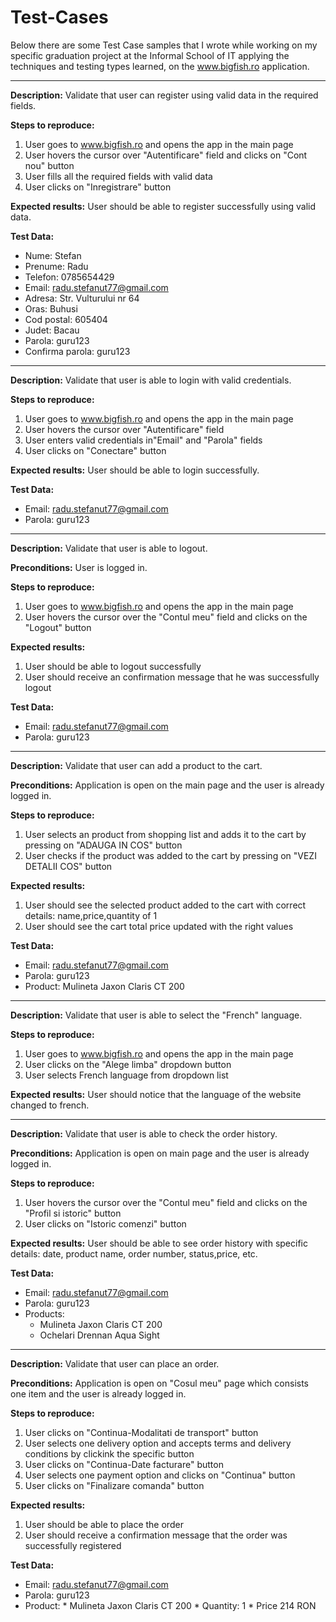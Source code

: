# Test-Cases 

Below there are some Test Case samples that I wrote while working on my specific graduation project at the Informal School of IT applying the techniques and testing types learned, on the www.bigfish.ro application.

-------

**Description:**
Validate that user can register using valid data in the required fields.

**Steps to reproduce:**
1. User goes to www.bigfish.ro and opens the app in the main page
2. User hovers the cursor over "Autentificare" field and clicks on "Cont nou" button
3. User fills all the required fields with valid data
4. User clicks on "Inregistrare" button

**Expected results:**
User should be able to register successfully using valid data.

**Test Data:**
* Nume: Stefan
* Prenume: Radu
* Telefon: 0785654429
* Email: radu.stefanut77@gmail.com
* Adresa: Str. Vulturului nr 64
* Oras: Buhusi
* Cod postal: 605404
* Judet: Bacau
* Parola: guru123
* Confirma parola: guru123

-----------

**Description:**
Validate that user is able to login with valid credentials.

**Steps to reproduce:**
1. User goes to www.bigfish.ro and opens the app in the main page
2. User hovers the cursor over "Autentificare" field
3. User enters valid credentials in"Email" and "Parola" fields
4. User clicks on "Conectare" button

**Expected results:**
User should be able to login successfully.

**Test Data:**
* Email: radu.stefanut77@gmail.com
* Parola: guru123
---------

**Description:**
Validate that user is able to logout.

**Preconditions:**
User is logged in.

**Steps to reproduce:**
1. User goes to www.bigfish.ro and opens the app in the main page
2. User hovers the cursor over the "Contul meu" field and clicks on the "Logout" button

**Expected results:**
1. User should be able to logout successfully
2. User should receive an confirmation message that he was successfully logout

**Test Data:**
* Email: radu.stefanut77@gmail.com
* Parola: guru123

----------

**Description:**
Validate that user can add a product to the cart.

**Preconditions:**
Application is open on the main page and the user is already logged in.

**Steps to reproduce:**
1. User selects an product from shopping list and adds it to the cart by pressing on "ADAUGA IN COS" button
2. User checks if the product was added to the cart by pressing on "VEZI DETALII COS" button

**Expected results:**
1. User should see the selected product added to the cart with correct details: name,price,quantity of 1
2. User should see the cart total price updated with the right values

**Test Data:**
* Email: radu.stefanut77@gmail.com
* Parola: guru123
* Product: Mulineta Jaxon Claris CT 200

----------

**Description:**
Validate that user is able to select the "French" language.

**Steps to reproduce:**
1. User goes to www.bigfish.ro and opens the app in the main page
2. User clicks on the "Alege limba" dropdown button
3. User selects French language from dropdown list

**Expected results:**
User should notice that the language of the website changed to french. 

-------

**Description:**
Validate that user is able to check the order history.

**Preconditions:**
Application is open on main page and the user is already logged in.

**Steps to reproduce:**
1. User hovers the cursor over the "Contul meu" field and clicks on the "Profil si istoric" button
2. User clicks on "Istoric comenzi" button

**Expected results:**
User should be able to see order history with specific details: date, product name, order number, status,price, etc.

**Test Data:**
* Email: radu.stefanut77@gmail.com
* Parola: guru123
* Products: 
    * Mulineta Jaxon Claris CT 200
    * Ochelari Drennan Aqua Sight

-----------

**Description:**
Validate that user can place an order.

**Preconditions:**
Application is open on "Cosul meu" page which consists one item and the user is already logged in.

**Steps to reproduce:**
1. User clicks on "Continua-Modalitati de transport" button
2. User selects one delivery option and accepts terms and delivery conditions by clickink the specific button
3. User clicks on "Continua-Date facturare" button
4. User selects one payment option and clicks on "Continua" button
5. User clicks on "Finalizare comanda" button

**Expected results:**
1. User should be able to place the order
2. User should receive a confirmation message that the order was successfully registered

**Test Data:**
* Email: radu.stefanut77@gmail.com
* Parola: guru123
* Product:  * Mulineta Jaxon Claris CT 200
            * Quantity: 1
            * Price 214 RON          

